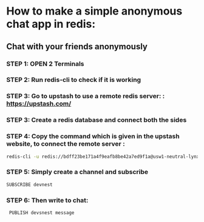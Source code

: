 # How to make a simple anonymous chat app in redis:

## Chat with your friends anonymously

### STEP 1: OPEN 2 Terminals

### STEP 2: Run redis-cli to check if it is working 

### STEP 3: Go to upstash to use a remote redis server: : https://upstash.com/

### STEP 3: Create a redis database and connect both the sides

### STEP 4: Copy the command which is given in the upstash website, to connect the remote server :

```bash
redis-cli -u redis://bdff23be171a4f9eafb8be42a7ed9f1a@usw1-neutral-lynx-31383.upstash.io:31383
```
  
### STEP 5: Simply create a channel and subscribe 

```bash
SUBSCRIBE devnest
```

### STEP 6: Then write to chat:

```bash
 PUBLISH devsnest message
```